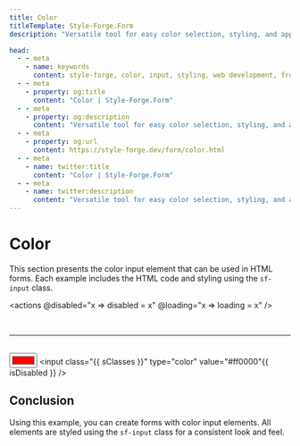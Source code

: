 ```yaml
---
title: Color
titleTemplate: Style-Forge.Form
description: "Versatile tool for easy color selection, styling, and application in web apps."

head:
  - - meta
    - name: keywords
      content: style-forge, color, input, styling, web development, frontend, color selection, color styles, responsive
  - - meta
    - property: og:title
      content: "Color | Style-Forge.Form"
  - - meta
    - property: og:description
      content: "Versatile tool for easy color selection, styling, and application in web apps."
  - - meta
    - property: og:url
      content: https://style-forge.dev/form/color.html
  - - meta
    - name: twitter:title
      content: "Color | Style-Forge.Form"
  - - meta
    - name: twitter:description
      content: "Versatile tool for easy color selection, styling, and application in web apps."
---
```


# Color

This section presents the color input element that can be used in HTML forms. Each example includes the HTML code and styling using the `sf-input` class.

<actions @disabled="x => disabled = x" @loading="x => loading = x" />

<br />

---
<br />

<input :class="sClasses" type="color" value="#ff0000" :disabled="disabled" />

<highlight lang="html">
&lt;input class="{{ sClasses }}" type="color" value="#ff0000"{{ isDisabled }} /&gt;
</highlight>

## Conclusion

Using this example, you can create forms with color input elements. All elements are styled using the `sf-input` class for a consistent look and feel.

<script setup>
import { ref, computed } from 'vue';

import 'style-forge.form/src/var.css';
import 'style-forge.form/src/base.css';
import 'style-forge.form/src/global.css';
import 'style-forge.form/src/pseudo-classes.css';

import 'style-forge.form/src/loading.css';
import 'style-forge.form/src/checkbox-radio.css';

import 'style-forge.form/src/color.css';

const loading = ref(false);
const disabled = ref(false);

const isLoading = computed(() => loading.value ? 'sf-loading' : null);
const isDisabled = computed(() => disabled.value ? ' disabled' : null);

const sClasses = computed(() => {
  return ['sf-input', isLoading.value].filter(x => x).join(' ')
});
</script>
